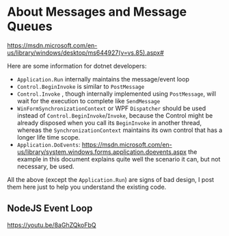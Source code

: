 # About Messages and Message Queues

https://msdn.microsoft.com/en-us/library/windows/desktop/ms644927(v=vs.85).aspx#

Here are some information for dotnet developers:

- `Application.Run` internally maintains the message/event loop
- `Control.BeginInvoke` is similar to `PostMessage`
- `Control.Invoke` , though internally implemented using `PostMessage`, will wait for the execution to complete like `SendMessage`
- `WinFormSynchronizationContext` or WPF `Dispatcher` should be used instead of `Control.BeginInvoke`/`Invoke`, because the Control might be already disposed when you call its `BeginInvoke` in another thread, whereas the `SynchronizationContext` maintains its own control that has a longer life time scope.
- `Application.DoEvents`: https://msdn.microsoft.com/en-us/library/system.windows.forms.application.doevents.aspx the example in this document explains quite well the scenario it can, but not necessary, be used.

All the above (except the `Application.Run`) are signs of bad design, I post them here just to help you understand the existing code.

## NodeJS Event Loop

https://youtu.be/8aGhZQkoFbQ